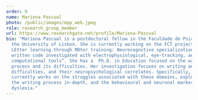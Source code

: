 ```yaml
---
order: 9
name: Mariona Pascual
photo: /public/images/mpp_web.jpeg
role: research_group_member
url: https://www.researchgate.net/profile/Mariona-Pascual
bio: "Mariona Pascual is a postdoctoral fellow in the Faculdade de Psicologia of
  the University of Lisbon. She is currently working on the FCT project “LEMON,
  LEtter learning through MOtor training: Neurocognitive specialization for the
  written code investigated with electrophysiological, eye-tracking, and
  computational tools”. She has a  Ph.D. in Education focused on the writing
  process and its difficulties. Her investigation focuses on writing and reading
  difficulties, and their neuropsychological correlates. Specifically, she
  currently works on the struggles associated with these domains, exploring both
  the writing process in-depth, and the behavioural and neuronal markers of
  dyslexia."
---
```

